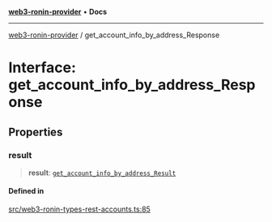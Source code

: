 [**web3-ronin-provider**](../README.md) • **Docs**

***

[web3-ronin-provider](../globals.md) / get\_account\_info\_by\_address\_Response

# Interface: get\_account\_info\_by\_address\_Response

## Properties

### result

> **result**: [`get_account_info_by_address_Result`](get_account_info_by_address_Result.md)

#### Defined in

[src/web3-ronin-types-rest-accounts.ts:85](https://github.com/chuacw/web3-ronin-provider/blob/e9318161fb5ce839bfa5a7cd824e9be03b129c7e/src/web3-ronin-types-rest-accounts.ts#L85)
